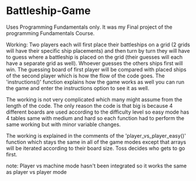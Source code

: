 # Battleship-Game
Uses Programming Fundamentals only. It was my Final project of the programming Fundamentals Course.

Working: Two players each will first place their battleships on a grid (2 grids will have their specific ship placements) and then turn by turn they will have to guess where a battleship is placed on the grid (their guesses will each have a separate grid as well). Whoever guesses the others ships first will win. The guessing board of first player will be compared with placed ships of the second player which is how the flow of the code goes. The 'instructions()' function explains how the game works as well you can run the game and enter the instructions option to see it as well.

The working is not very complicated which many might assume from the length of the code.
The only reason the code is that big is because 4 different boards are used according to the difficulty level so easy mode has 4 tables same with medium and hard so each function had to perform the same working but with minor variable changes.

The working is explained in the comments of the 'player_vs_player_easy()' function which stays the same in all of the game modes except that arrays will be iterated according to their board size. Toss decides who gets to go first. 

note: Player vs machine mode hasn't been integrated so it works the same as player vs player mode
